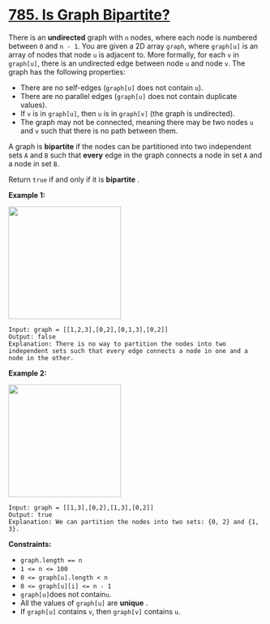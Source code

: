# [785. Is Graph Bipartite?](https://leetcode.com/problems/is-graph-bipartite/description/)

There is an **undirected**  graph with `n` nodes, where each node is numbered between `0` and `n - 1`. You are given a 2D array `graph`, where `graph[u]` is an array of nodes that node `u` is adjacent to. More formally, for each `v` in `graph[u]`, there is an undirected edge between node `u` and node `v`. The graph has the following properties:

- There are no self-edges (`graph[u]` does not contain `u`).
- There are no parallel edges (`graph[u]` does not contain duplicate values).
- If `v` is in `graph[u]`, then `u` is in `graph[v]` (the graph is undirected).
- The graph may not be connected, meaning there may be two nodes `u` and `v` such that there is no path between them.

A graph is **bipartite**  if the nodes can be partitioned into two independent sets `A` and `B` such that **every**  edge in the graph connects a node in set `A` and a node in set `B`.

Return `true` if and only if it is **bipartite** .

**Example 1:**

<img alt="" src="https://assets.leetcode.com/uploads/2020/10/21/bi2.jpg" style="width: 222px; height: 222px;">

```
Input: graph = [[1,2,3],[0,2],[0,1,3],[0,2]]
Output: false
Explanation: There is no way to partition the nodes into two independent sets such that every edge connects a node in one and a node in the other.
```

**Example 2:** 

<img alt="" src="https://assets.leetcode.com/uploads/2020/10/21/bi1.jpg" style="width: 222px; height: 222px;">

```
Input: graph = [[1,3],[0,2],[1,3],[0,2]]
Output: true
Explanation: We can partition the nodes into two sets: {0, 2} and {1, 3}.
```

**Constraints:**

- `graph.length == n`
- `1 <= n <= 100`
- `0 <= graph[u].length < n`
- `0 <= graph[u][i] <= n - 1`
- `graph[u]`does not contain`u`.
- All the values of `graph[u]` are **unique** .
- If `graph[u]` contains `v`, then `graph[v]` contains `u`.